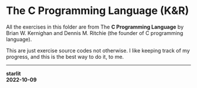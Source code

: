 # The C Programming Language (K&R)

All the exercises in this folder are from The **C Programming Language** by Brian W. Kernighan and Dennis M. Ritchie (the founder of C programming language).

This are just exercise source codes not otherwise. I like keeping track of my progress, and this is the best way to do it, to me.

---

**starlit**  
**2022-10-09**